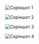 ![Скріншот 1](screenshots/1.jpg)

![Скріншот 2](screenshots/2.jpg)

![Скріншот 3](screenshots/3.jpg)

![Скріншот 4](screenshots/4.jpg)
